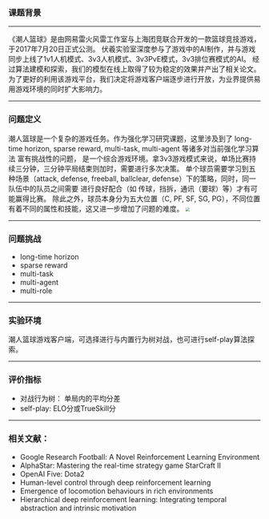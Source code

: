 ### 课题背景
***
《潮人篮球》是由网易雷火风雷工作室与上海团竞联合开发的一款篮球竞技游戏，于2017年7月20日正式公测。
伏羲实验室深度参与了游戏中的AI制作，并与游戏同步上线了1v1人机模式、3v3人机模式、3v3PvE模式，3v3排位赛模式的AI。
经过算法建模和探索，我们的模型在线上取得了较为稳定的效果并产出了相关论文。
为了更好的利用该游戏平台，我们决定将游戏客户端逐步进行开放，为业界提供易用游戏环境的同时扩大影响力。

***
### 问题定义
潮人篮球是一个复杂的游戏任务。作为强化学习研究课题，这里涉及到了 long-time horizon, sparse reward, multi-task, multi-agent 等诸多对当前强化学习算法
富有挑战性的问题， 是一个综合游戏环境。拿3v3游戏模式来说，单场比赛持续三分钟，三分钟平局结束则加时，需要进行多次决策。
单个球员需要学习到五种场景（attack, defense, freeball, ballclear, defense）下的策略，同时，同一队伍中的队员之间需要
进行良好配合（如 传球，挡拆，通讯（要球）等）才有可能赢得比赛。
除此之外，球员本身分为五大位置（C, PF, SF, SG, PG），不同位置有着不同的属性和技能，这又进一步增加了问题的难度。
<image src = "../.assets/潮人篮球平台开放/ballclear.png" style="zoom:50%"/>

***
### 问题挑战
* long-time horizon
* sparse reward
* multi-task
* multi-agent
* multi-role

***
### 实验环境
潮人篮球游戏客户端，可选择进行与内置行为树对战，也可进行self-play算法探索。

***
### 评价指标
* 对战行为树： 单局内的平均分差
* self-play: ELO分或TrueSkill分

***
### 相关文献：
* Google Research Football: A Novel Reinforcement Learning Environment
* AlphaStar: Mastering the real-time strategy game StarCraft II
* OpenAI Five: Dota2
* Human-level control through deep reinforcement learning
* Emergence of locomotion behaviours in rich environments
* Hierarchical deep reinforcement learning: Integrating temporal abstraction and intrinsic motivation


